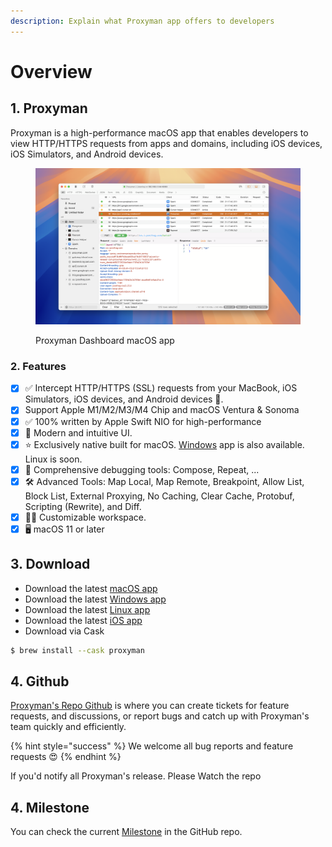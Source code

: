 ```yaml
---
description: Explain what Proxyman app offers to developers
---
```


# Overview

## 1. Proxyman

Proxyman is a high-performance macOS app that enables developers to view HTTP/HTTPS requests from apps and domains, including iOS devices, iOS Simulators, and Android devices.

<div data-full-width="true"><figure><img src=".gitbook/assets/Screenshot 2025-09-05 at 21.17.59.png" alt=""><figcaption><p>Proxyman Dashboard macOS app</p></figcaption></figure></div>

### 2. Features

* [x] ✅ Intercept HTTP/HTTPS (SSL) requests from your MacBook, iOS Simulators, iOS devices, and Android devices 📱.
* [x] Support Apple M1/M2/M3/M4 Chip and macOS Ventura & Sonoma
* [x] ✅ 100% written by Apple Swift NIO for high-performance
* [x] 🦋 Modern and intuitive UI.
* [x] ⭐️ Exclusively native built for macOS. [Windows](broken-reference) app is also available. Linux is soon.
* [x] 👑 Comprehensive debugging tools: Compose, Repeat, ...
* [x] 🛠 Advanced Tools: Map Local, Map Remote, Breakpoint, Allow List, Block List, External Proxying, No Caching, Clear Cache, Protobuf, Scripting (Rewrite), and Diff.
* [x] 👨‍💻 Customizable workspace.
* [x] 🖥 macOS 11 or later

## 3. Download&#x20;

* Download the latest [macOS app](https://proxyman.io/release/osx/Proxyman_latest.dmg)
* Download the latest [Windows app](https://proxyman.io/release/windows/Proxyman_latest.dmg)
* Download the latest [Linux app](https://proxyman.com/release/linux/proxyman_latest)
* Download the latest [iOS app](https://apps.apple.com/us/app/proxyman/id1551292695)
* Download via Cask

```bash
$ brew install --cask proxyman
```

## 4. Github

[Proxyman's Repo Github](https://github.com/ProxymanApp/Proxyman) is where you can create tickets for feature requests, and discussions, or report bugs and catch up with Proxyman's team quickly and efficiently.

{% hint style="success" %}
We welcome all bug reports and feature requests 😍
{% endhint %}

If you'd notify all Proxyman's release. Please Watch the repo

## 4. Milestone&#x20;

You can check the current [Milestone](https://github.com/ProxymanApp/Proxyman/milestones) in the GitHub repo.&#x20;
